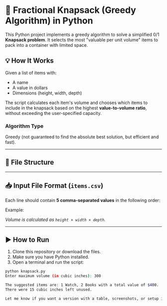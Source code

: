 # 🧳 Fractional Knapsack (Greedy Algorithm) in Python

This Python project implements a greedy algorithm to solve a simplified 0/1 **Knapsack problem**. It selects the most "valuable per unit volume" items to pack into a container with limited space.

## 💡 How It Works

Given a list of items with:

- A name  
- A value in dollars  
- Dimensions (height, width, depth)  

The script calculates each item's volume and chooses which items to include in the knapsack based on the highest **value-to-volume ratio**, without exceeding the user-specified capacity.

### Algorithm Type
Greedy (not guaranteed to find the absolute best solution, but efficient and fast).

---

## 📂 File Structure


---

## 📥 Input File Format (`items.csv`)

Each line should contain **5 comma-separated values** in the following order:


Example:


*Volume is calculated as `height × width × depth`.*

---

## ▶️ How to Run

1. Clone this repository or download the files.
2. Make sure you have Python installed.
3. Open a terminal and run the script:

```bash
python knapsack.py
Enter maximum volume (in cubic inches): 300

The suggested items are: 1 Watch, 2 Books with a total value of $400.
There were 15 cubic inches left unused.

Let me know if you want a version with a table, screenshots, or setup instructions for a specific platform!
